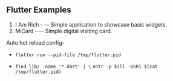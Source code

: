 ## Flutter Examples

1. I Am Rich -
   -- Simple application to showcase basic widgets.
2. MiCard -
   -- Simple digital visiting card.

Auto hot reload config-

- `flutter run --pid-file /tmp/flutter.pid`

- `find lib/ -name '*.dart' | \`
  `entr -p kill -USR1 $(cat /tmp/flutter.pid)`
